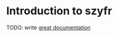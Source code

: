 # Introduction to szyfr

TODO: write [great documentation](http://jacobian.org/writing/what-to-write/)
